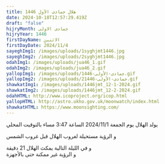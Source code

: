 ```yaml
---
title: هلال جمادى الآول 1446
date: 2024-10-18T12:57:29.419Z
draft: "false"
hijryMonth: جمادى الاولى
hijryYear: 1446
firstDayName: الاثنين
firstDayDate: 2024/11/4
sayeghImg1: /images/uploads/1syghjmt1446.jpg
sayeghImg2: /images/uploads/2syghjmt1446.jpg
odahImg1: /images/uploads/jua46_1.gif
odahImg2: /images/uploads/jua46_2.gif
yallopImg1: /images/uploads/جمادى-الأولى-1446.gif
yallopImg2: /images/uploads/2جمادى-الأولى-1446.gif
shawkatImg1: /images/uploads/1446jmt_12-1-2024.gif
shawkatImg2: /images/uploads/1446jmt_12-2-2024.gif
odahHTML: http://www.icoproject.org/icop.html
yallopHTML: http://astro.ukho.gov.uk/moonwatch/index.html
shawkatHTML: https://www.moonsighting.com/
---
```

يولد الهلال يوم الجمعة 2024/11/1 الساعة 3:47 مساء بالتوقيت المحلي

و﻿ الرؤية مستحيلة لغروب الهلال قبل غروب الشمس

و﻿ في الليلة التالية يمكث الهلال 21 دقيقة\
و الرؤية غير ممكنة حتى بالأجهزة